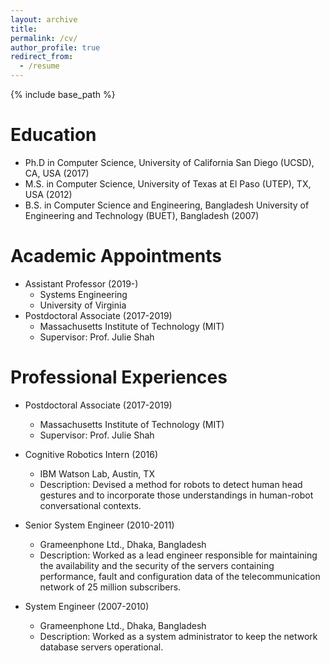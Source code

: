 ```yaml
---
layout: archive
title: 
permalink: /cv/
author_profile: true
redirect_from:
  - /resume
---
```


{% include base_path %}

Education
======
* Ph.D in Computer Science, University of California San Diego (UCSD), CA, USA (2017)
* M.S. in Computer Science, University of Texas at El Paso (UTEP), TX, USA (2012)
* B.S. in Computer Science and Engineering, Bangladesh University of Engineering and Technology (BUET), Bangladesh (2007)

Academic Appointments
======
* Assistant Professor (2019-)
  * Systems Engineering
  * University of Virginia
* Postdoctoral Associate (2017-2019)
  * Massachusetts Institute of Technology (MIT)
  * Supervisor: Prof. Julie Shah


Professional Experiences
======
* Postdoctoral Associate (2017-2019)
  * Massachusetts Institute of Technology (MIT)
  * Supervisor: Prof. Julie Shah

* Cognitive Robotics Intern (2016)
  * IBM Watson Lab, Austin, TX
  * Description: Devised a method for robots to detect human head gestures and to incorporate those understandings in human-robot conversational contexts.
  
* Senior System Engineer (2010-2011)
  * Grameenphone Ltd., Dhaka, Bangladesh
  * Description: Worked as a lead engineer responsible for maintaining the availability and the security of the servers containing performance, fault and configuration data of the telecommunication network of 25 million subscribers.

* System Engineer (2007-2010)
  * Grameenphone Ltd., Dhaka, Bangladesh
  * Description: Worked as a system administrator to keep the network database servers operational.